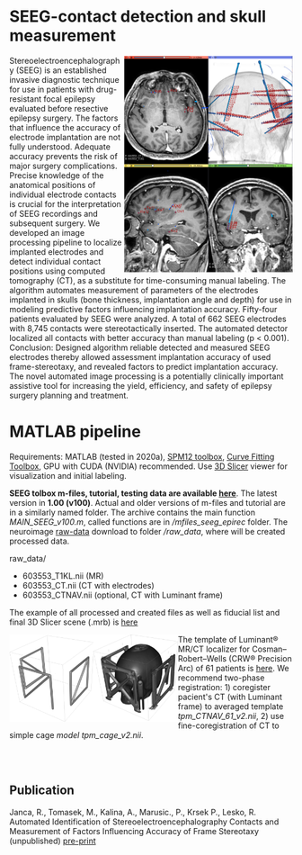 # SEEG-contact detection and skull measurement
<img src="https://github.com/EpiReC-ISARG/SEEG-contact-detection-and-skull-measurement/blob/3354594a9b4f2276b5a70dba3bfaa640a99796b9/main_scene.PNG" width="300" ALIGN=RIGHT> Stereoelectroencephalography (SEEG) is an established invasive diagnostic technique for use in patients with drug-resistant focal epilepsy evaluated before resective epilepsy surgery. The factors that influence the accuracy of electrode implantation are not fully understood. Adequate accuracy prevents the risk of major surgery complications. Precise knowledge of the anatomical positions of individual electrode contacts is crucial for the interpretation of SEEG recordings and subsequent surgery. We developed an image processing pipeline to localize implanted electrodes and detect individual contact positions using computed tomography (CT), as a substitute for time-consuming manual labeling. The algorithm automates measurement of parameters of the electrodes implanted in skulls (bone thickness, implantation angle and depth) for use in modeling predictive factors influencing implantation accuracy. Fifty-four patients evaluated by SEEG were analyzed. A total of 662 SEEG electrodes with 8,745 contacts were stereotactically inserted. The automated detector localized all contacts with better accuracy than manual labeling (p < 0.001). Conclusion: Designed algorithm reliable detected and measured SEEG electrodes thereby allowed assessment implantation accuracy of used frame-stereotaxy, and revealed factors to predict implantation accuracy. The novel automated image processing is a potentially clinically important assistive tool for increasing the yield, efficiency, and safety of epilepsy surgery planning and treatment.


# MATLAB pipeline
Requirements: MATLAB (tested in 2020a), [SPM12 toolbox](https://www.fil.ion.ucl.ac.uk/spm/software/spm12/), [Curve Fitting Toolbox](https://www.mathworks.com/products/curvefitting.html), GPU with CUDA (NVIDIA) recommended. Use [3D Slicer](https://www.slicer.org/) viewer for visualization and initial labeling.

**SEEG tolbox m-files, tutorial, testing data are available [here](https://drive.google.com/drive/folders/1zLalBTPnkHysK6c0yCw7xXesrqDPi6JS?usp=sharing)**.
The latest version in **1.00 (v100)**. 
Actual and older versions of m-files and tutorial are in a similarly named folder.
The archive contains the main function *MAIN_SEEG_v100.m*, called functions are in */mfiles_seeg_epirec* folder. The neuroimage [raw-data](https://drive.google.com/file/d/1osv64WqdsRsuMKwGNLlcFCipXl41U0s4/view?usp=sharing) download to folder */raw_data*, where will be created processed data.

raw_data/
- 603553_T1KL.nii (MR)
- 603553_CT.nii (CT with electrodes)
- 603553_CTNAV.nii (optional, CT with Luminant frame)

The example of all processed and created files as well as fiducial list and final 3D Slicer scene (.mrb) is [here](https://drive.google.com/file/d/1aca5clyLF_9lAnmd1ZbGqBoKR7cbthdO/view?usp=sharing)


<img src="https://github.com/EpiReC-ISARG/SEEG-contact-detection-and-skull-measurement/blob/e372f7cf2a40ce5e2c88f517fb17344a2466f1e0/luminant.png" width="300" ALIGN=LEFT> The template of Luminant® MR/CT localizer for Cosman–Robert–Wells (CRW® Precision Arc) of 61 patients is [here](https://drive.google.com/file/d/1ovqf5m0-_9x3Z7ETZm3lRu5JBsNo2UbC/view?usp=sharing). We recommend two-phase registration: 1) coregister pacient's CT (with Luminant frame) to averaged template *tpm_CTNAV_61_v2.nii*, 2) use fine-coregistration of CT to simple cage *model tpm_cage_v2.nii*.     

<br><br>

## Publication
Janca, R., Tomasek, M., Kalina, A., Marusic., P., Krsek P., Lesko, R. Automated Identification of Stereoelectroencephalography Contacts and Measurement of Factors Influencing Accuracy of Frame Stereotaxy (unpublished) [pre-print](https://github.com/EpiReC-ISARG/SEEG-contact-detection-and-skull-measurement/blob/19c93ccf1f8a0db21c523bf92fa73452045e2c9a/Manuscript_SEEG_TBME_v17.pdf)
